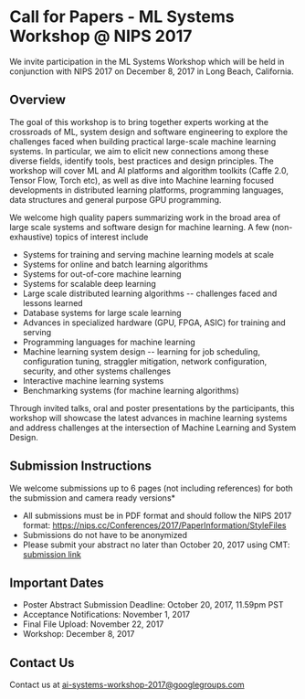 # Call for Papers - ML Systems Workshop @ NIPS 2017
We invite participation in the ML Systems Workshop which will be held in conjunction with NIPS 2017 on December 8, 2017 in Long Beach, California.

## Overview
 
The goal of this workshop is to bring together experts working at the crossroads of ML, system design and software engineering to explore the challenges faced when building practical large-scale machine learning systems. In particular, we aim to elicit new connections among these diverse fields, identify tools, best practices and design principles. The workshop will cover ML and AI platforms and algorithm toolkits (Caffe 2.0, Tensor Flow, Torch etc), as well as dive into Machine learning focused developments in distributed learning platforms, programming languages, data structures and general purpose GPU programming.
 
We welcome high quality papers summarizing work in the broad area of large scale systems and software design for machine learning.   A few (non-exhaustive) topics of interest include
* Systems for training and serving machine learning models at scale
* Systems for online and batch learning algorithms
* Systems for out-of-core machine learning
* Systems for scalable deep learning
* Large scale distributed learning algorithms -- challenges faced and lessons learned
* Database systems for large scale learning
* Advances in specialized hardware (GPU, FPGA, ASIC) for training and serving
* Programming languages for machine learning
* Machine learning system design -- learning for job scheduling, configuration tuning, straggler mitigation, network configuration, security, and other systems challenges
* Interactive machine learning systems
* Benchmarking systems (for machine learning algorithms)
 
Through invited talks, oral and poster presentations by the participants, this workshop will showcase the latest advances in machine learning systems and address challenges at the intersection of Machine Learning and System Design.
## Submission Instructions
We welcome submissions up to 6 pages (not including references) for both the submission and camera ready versions*
* All submissions must be in PDF format and should follow the NIPS 2017 format: https://nips.cc/Conferences/2017/PaperInformation/StyleFiles
* Submissions do not have to be anonymized
* Please submit your abstract no later than October 20, 2017 using CMT: [submission link](https://urldefense.proofpoint.com/v2/url?u=https-3A__cmt3.research.microsoft.com_MLSYS2017&d=DwIGaQ&c=5VD0RTtNlTh3ycd41b3MUw&r=jkIV1ekX5UbLBHAbbnf20g&m=etgua9_RnubL9Pqqvt1clQTBkpIIR-Vt5dTgaC6j4ms&s=dC7lpB-28jMCa3cCHP7rUptXynWKKDDxCyp-cz5--Eg&e=)
## Important Dates
* Poster Abstract Submission Deadline: October 20, 2017, 11.59pm PST
* Acceptance Notifications: November 1, 2017
* Final File Upload: November 22, 2017
* Workshop: December 8, 2017

## Contact Us
Contact us at ai-systems-workshop-2017@googlegroups.com 
